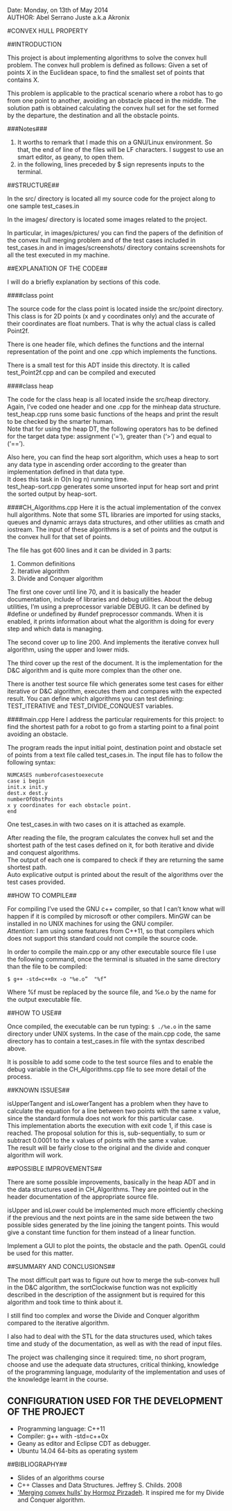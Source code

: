 Date: Monday, on 13th of May 2014  
AUTHOR: Abel Serrano Juste a.k.a Akronix

#CONVEX HULL PROPERTY

##INTRODUCTION

This project is about implementing algorithms to solve the convex hull problem.
The convex hull problem is defined as follows:
Given a set of points X in the Euclidean space, to find the smallest set of points that contains X.

This problem is applicable to the practical scenario where a robot has to go from one point to another, avoiding an obstacle
placed in the middle. The solution path is obtained calculating the convex hull set for the set formed by the departure, the destination and all the obstacle points.

###Notes###
1. It worths to remark that I made this on a GNU/Linux environment.
So that, the end of line of the files will be LF characters. I suggest to use an smart editor, as geany, to open them.
2. in the following, lines preceded by $ sign represents inputs to the terminal.

##STRUCTURE##

In the src/ directory is located all my source code for the project along to one sample test_cases.in

In the images/ directory is located some images related to the project.

In particular, in images/pictures/ you can find the papers of the definition of the convex hull merging problem and of the test cases included in test_cases.in and in images/screenshots/ directory contains screenshots for all the test executed in my machine.

##EXPLANATION OF THE CODE##

I will do a briefly explanation by sections of this code.

####class point

The source code for the class point is located inside the src/point directory.
This class is for 2D points (x and y coordinates only) and the accurate of their coordinates are float numbers. That is why the actual class is called Point2f.  

There is one header file, which defines the functions and the internal representation of the point and one .cpp which implements the functions. 
 
There is a small test for this ADT inside this directoty. It is called test_Point2f.cpp and can be compiled and executed

####class heap

The code for the class heap is all located inside the src/heap directory. Again, I’ve coded one header and one .cpp for the minheap data structure. test_heap.cpp runs some basic functions of the heaps and print the result to be checked by the smarter human.  
Note that for using the heap DT, the following operators has to be defined for the target data type: assignment (‘=’), greater than (‘>’) and equal to (‘==’). 

Also here, you can find the heap sort algorithm, which uses a heap to sort any data type in ascending order according to the greater than implementation defined in that data type.  
It does this task in O(n log n) running time.  
test_heap-sort.cpp generates some unsorted input for heap sort and print the sorted output by heap-sort.

####CH_Algorithms.cpp
Here it is the actual implementation of the convex hull algorithms. Note that some STL libraries are imported for using stacks, queues and dynamic arrays data structures, and other utilities as cmath and iostream.
The input of these algorithms is a set of points and the output is the convex hull for that set of points.

The file has got 600 lines and it can be divided in 3 parts:

1. Common definitions
2. Iterative algorithm
3. Divide and Conquer algorithm

The first one cover until line 70, and it is basically the header documentation, include of libraries and debug utilities. About the debug utilities, I’m using a preprocessor variable DEBUG. It can be defined by #define or undefined by #undef preprocessor commands. When it is enabled, it prints information about what the algorithm is doing for every step and which data is managing.

The second cover up to line 200. And implements the iterative convex hull algorithm, using the upper and lower mids.

The third cover up the rest of the document. It is the implementation for the D&C algorithm and is quite more complex than the other one.

There is another test source file which generates some test cases for either iterative or D&C algorithm, executes them and compares with the expected result. You can define which algorithms you can test defining: TEST_ITERATIVE and TEST_DIVIDE_CONQUEST variables.

####main.cpp
Here I address the particular requirements for this project: to find the shortest path for a robot to go from a starting point to a final point avoiding an obstacle.

The program reads the input initial point, destination point and obstacle set of points from a text file called test_cases.in. The input file has to follow the following syntax:

	NUMCASES numberofcasestoexecute
	case i begin
	init.x init.y
	dest.x dest.y
	numberOfObstPoints
	x y coordinates for each obstacle point.
	end

One test_cases.in with two cases on it is attached as example.

After reading the file, the program calculates the convex hull set and the shortest path of the test cases defined on it, for both iterative and divide and conquest algorithms.  
The output of each one is compared to check if they are returning the same shortest path.  
Auto explicative output is printed about the result of the algorithms over the test cases provided.

##HOW TO COMPILE##

For compiling I’ve used the GNU c++ compiler, so that I can’t know what will happen if it is compiled by microsoft or other compilers. MinGW can be installed in no UNIX machines for using the GNU compiler.  
*Attention*: I am using some features from C++11, so that compilers which does not support this standard could not compile the source code.

In order to compile the main.cpp or any other executable source file I use the following command, once the terminal is situated in the same directory than the file to be compiled:

	$ g++ -std=c++0x -o "%e.o”  "%f”

Where %f must be replaced by the source file, and %e.o by the name for the output executable file.

##HOW TO USE##

Once compiled, the executable can be run typing:
`$ ./%e.o` in the same directory under UNIX systems.
In the case of the main.cpp code, the same directory has to contain a test_cases.in file with the syntax described above.

It is possible to add some code to the test source files and to enable the debug variable in the CH_Algorithms.cpp file to see more detail of the process.

##KNOWN ISSUES##

isUpperTangent and isLowerTangent has a problem when they have to calculate the equation for a line between two points with the same x value, since the standard formula does not work for this particular case.  
This implementation aborts the execution with exit code 1, if this case is reached. The proposal solution for this is, sub-sequentially, to sum or subtract 0.0001 to the x values of  points with the same x value.  
The result will be fairly close to the original and the divide and conquer algorithm will work.

##POSSIBLE IMPROVEMENTS##

There are some possible improvements, basically in the heap ADT and in the data structures used in CH_Algorithms. They are pointed out in the header documentation of the appropriate source file.

isUpper and isLower could be implemented much more efficiently checking if the previous and the next points are in the same side between the two possible sides generated by the line joining the tangent points. This would give a constant time function for them instead of a linear function.

Implement a GUI to plot the points, the obstacle and the path. OpenGL could be used for this matter.

##SUMMARY AND CONCLUSIONS##

The most difficult part was to figure out how to merge the sub-convex hull in the D&C algorithm, the sortClockwise function was not explicitly described in the description of the assignment but is required for this algorithm and took time to think about it.

I still find too complex and worse the Divide and Conquer algorithm compared to the iterative algorithm.

I also had to deal with the STL for the data structures used, which takes time and study of the documentation, as well as with the read of input files.

The project was challenging since it required: time, no short program, choose and use the adequate data structures, critical thinking, knowledge of the programming language, modularity of the implementation and uses of the knowledge learnt in the course.

## CONFIGURATION USED FOR THE DEVELOPMENT OF THE PROJECT ##
* Programming language: C++11  
* Compiler: g++ with -std=c++0x  
* Geany as editor and Eclipse CDT as debugger.  
* Ubuntu 14.04 64-bits as operating system

##BIBLIOGRAPHY##
* Slides of an algorithms course
* C++ Classes and Data Structures. Jeffrey S. Childs. 2008
* ['Merging convex hulls' by Hormoz Pirzadeh](http://cgm.cs.mcgill.ca/~orm/mergech.html "Pirzadeh's merge hulls link"). It inspired me for my Divide and Conquer algorithm. 
